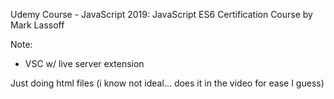 Udemy Course - JavaScript 2019: JavaScript ES6 Certification Course by Mark Lassoff

Note:
- VSC w/ live server extension

Just doing html files (i know not ideal... does it in the video for ease I guess)